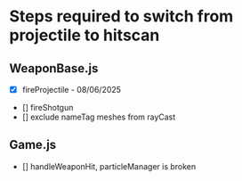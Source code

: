 # Steps required to switch from projectile to hitscan

## WeaponBase.js
- [x] fireProjectile - 08/06/2025
- [] fireShotgun
- [] exclude nameTag meshes from rayCast

## Game.js
- [] handleWeaponHit, particleManager is broken